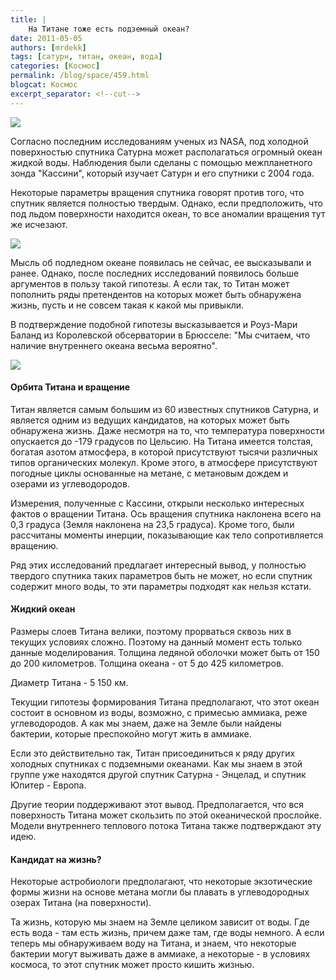 ```yaml
---
title: |
    На Титане тоже есть подземный океан?
date: 2011-05-05
authors: [mrdekk]
tags: [сатурн, титан, океан, вода]
categories: [Космос]
permalink: /blog/space/459.html
blogcat: Космос
excerpt_separator: <!--cut-->
---
```



![](http://itw66.ru/uploads/images/00/00/01/2011/05/05/6383aa.jpg)


Согласно последним исследованиям ученых из NASA, под холодной поверхностью спутника Сатурна может располагаться огромный океан жидкой воды. Наблюдения были сделаны с помощью межпланетного зонда "Кассини", который изучает Сатурн и его спутники с 2004 года. 

Некоторые параметры вращения спутника говорят против того, что спутник является полностью твердым. Однако, если предположить, что под льдом поверхности находится океан, то все аномалии вращения тут же исчезают. 


<!--cut-->



![](http://itw66.ru/uploads/images/00/00/01/2011/05/05/ec5c78.jpg)


Мысль об подледном океане появилась не сейчас, ее высказывали и ранее. Однако, после последних исследований появилось больше аргументов в пользу такой гипотезы. А если так, то Титан может пополнить ряды претендентов на которых может быть обнаружена жизнь, пусть и не совсем такая к какой мы привыкли.

В подтверждение подобной гипотезы высказывается и Роуз-Мари Баланд из Королевской обсерватории в Брюсселе: "Мы считаем, что наличие внутреннего океана весьма вероятно".


![](http://itw66.ru/uploads/images/00/00/01/2011/05/05/02ef9c.jpg)


#### Орбита Титана и вращение


Титан является самым большим из 60 известных спутников Сатурна, и является одним из ведущих кандидатов, на которых может быть обнаружена жизнь. Даже несмотря на то, что температура поверхности опускается до -179 градусов по Цельсию. На Титана имеется толстая, богатая азотом атмосфера, в которой присутствуют тысячи различных типов органических молекул. Кроме этого, в атмосфере присутствуют погодные циклы основанные на метане, с метановым дождем и озерами из углеводородов.

Измерения, полученные с Кассини, открыли несколько интересных фактов о вращении Титана. Ось вращения спутника наклонена всего на 0,3 градуса (Земля наклонена на 23,5 градуса). Кроме того, были рассчитаны моменты инерции, показывающие как тело сопротивляется вращению.

Ряд этих исследований предлагает интересный вывод, у полностью твердого спутника таких параметров быть не может, но если спутник содержит много воды, то эти параметры подходят как нельзя кстати.

#### Жидкий океан


Размеры слоев Титана велики, поэтому прорваться сквозь них в текущих условиях сложно. Поэтому на данный момент есть только данные моделирования. Толщина ледяной оболочки может быть от 150 до 200 километров. Толщина океана - от 5 до 425 километров.

Диаметр Титана - 5 150 км.

Текущии гипотезы формирования Титана предполагают, что этот океан состоит в основном из воды, возможно, с примесью аммиака, реже углеводородов. А как мы знаем, даже на Земле были найдены бактерии, которые преспокойно могут жить в аммиаке.

Если это действительно так, Титан присоединиться к ряду других холодных спутниках с подземными океанами. Как мы знаем в этой группе уже находятся другой спутник Сатурна - Энцелад, и спутник Юпитер - Европа.

Другие теории поддерживают этот вывод. Предполагается, что вся поверхность Титана может скользить по этой океанической прослойке. Модели внутреннего теплового потока Титана также подтверждают эту идею.

#### Кандидат на жизнь?


Некоторые астробиологи предполагают, что некоторые экзотические формы жизни на основе метана могли бы плавать в углеводородных озерах Титана (на поверхности). 

Та жизнь, которую мы знаем на Земле целиком зависит от воды. Где есть вода - там есть жизнь, причем даже там, где воды немного. А если теперь мы обнаруживаем воду на Титана, и знаем, что некоторые бактерии могут выживать даже в аммиаке, а некоторые - в условиях космоса, то этот спутник может просто кишить жизнью.
